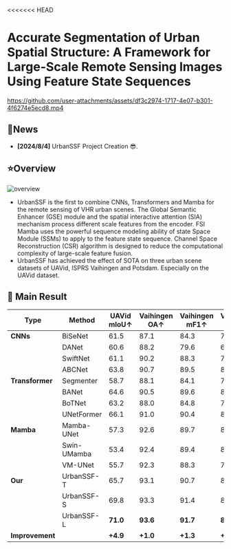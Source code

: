 <<<<<<< HEAD
# Accurate Segmentation of Urban Spatial Structure: A Framework for Large-Scale Remote Sensing Images Using Feature State Sequences

https://github.com/user-attachments/assets/df3c2974-1717-4e07-b301-4f6274e5ecd8.mp4

## :newspaper:News

- **[2024/8/4]** UrbanSSF Project Creation :sunglasses:. 

## :star:Overview

![overview](./assets/urbanssf.jpg)
- UrbanSSF is the first to combine CNNs, Transformers and Mamba for the remote sensing of VHR urban scenes. The Global Semantic Enhancer (GSE) module and the spatial interactive attention (SIA) mechanism process different scale features from the encoder. FSI Mamba uses the powerful sequence modeling ability of state Space Module (SSMs) to apply to the feature state sequence. Channel Space Reconstruction (CSR) algorithm is designed to reduce the computational complexity of large-scale feature fusion.
- UrbanSSF has achieved the effect of SOTA on three urban scene datasets of UAVid, ISPRS Vaihingen and Potsdam. Especially on the UAVid dataset.

## :bookmark_tabs: Main Result

| **Type**                  | **Method**     | **UAVid mIoU↑** | **Vaihingen OA↑** | **Vaihingen mF1↑** | **Vaihingen mIoU↑** | **Potsdam OA↑** | **Potsdam mF1↑** | **Potsdam mIoU↑** |
| ------------------------- | -------------- | --------------- | ----------------- | ------------------ | ------------------- | --------------- | ---------------- | ----------------- |
| **CNNs**                  | BiSeNet        | 61.5            | 87.1              | 84.3               | 75.8                | 88.2            | 89.8             | 81.7              |
|                           | DANet          | 60.6            | 88.2              | 79.6               | 69.4                | 89.1            | 88.9             | 80.3              |
|                           | SwiftNet       | 61.1            | 90.2              | 88.3               | 79.6                | 89.3            | 91.0             | 83.8              |
|                           | ABCNet         | 63.8            | 90.7              | 89.5               | 81.3                | 90.7            | 91.9             | 85.2              |
| **Transformer**           | Segmenter   | 58.7            | 88.1              | 84.1               | 73.6                | 88.7-           | 89.285.4         | 80.775.0          |
|                           | BANet       | 64.6            | 90.5              | 89.6               | 81.4                | 91.0            | 92.5             | 86.3              |
|                 | BoTNet      | 63.2            | 88.0              | 84.8               | 74.3                | -               | -                | -                 |
|                 | UNetFormer  | 66.1            | 91.0              | 90.4               | 82.7                | 90.8            | 92.0             | 85.3              |
| **Mamba**                 | Mamba-UNet     | 57.3            | 92.6          | 89.7               | 81.6                | 88.9            | 90.1             | 82.3              |
|                           | Swin-UMamba    | 53.4            | 92.4              | 89.4               | 81.3                | 89.1            | 90.4             | 82.7              |
|                           | VM-UNet        | 55.7            | 92.3              | 88.3               | 79.6                | 88.2            | 89.3             | 80.9              |
| **Our** | UrbanSSF-T     | 65.7            | 93.1              | 90.7               | 83.3                | 90.9            | 92.0             | 85.4              |
|                           | UrbanSSF-S     | 69.8            | 93.3              | 91.4               | 84.5               | 91.7   | 92.9    | 86.9     |
|                           | UrbanSSF-L     | **71.0**        | **93.6**          | **91.7**           | **85.0**            | **92.2**  | **93.3**   | **87.6**    |
| **Improvement**           |                | **+4.9**        | **+1.0**          | **+1.3**           | **+2.3**            | **+0.9**        | **+0.8**         | **+1.3**          |
